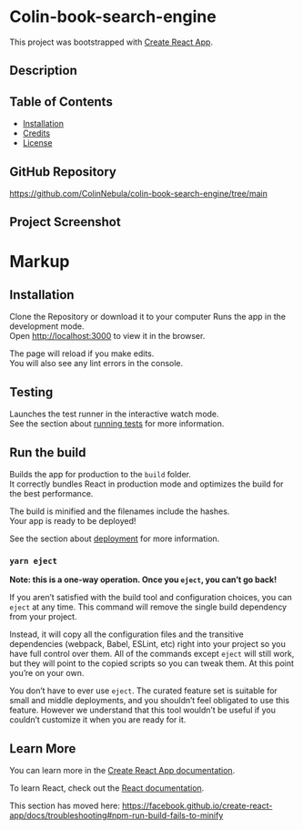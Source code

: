 # Colin-book-search-engine

This project was bootstrapped with [Create React App](https://github.com/facebook/create-react-app).

## Description
## Table of Contents
* [Installation](#installation)
* [Credits](#credits)
* [License](#license)

## GitHub Repository
https://github.com/ColinNebula/colin-book-search-engine/tree/main
## Project Screenshot

# Markup

## Installation
Clone the Repository or download it to your computer
Runs the app in the development mode.<br />
Open [http://localhost:3000](http://localhost:3000) to view it in the browser.

The page will reload if you make edits.<br />
You will also see any lint errors in the console.

## Testing
Launches the test runner in the interactive watch mode.<br />
See the section about [running tests](https://facebook.github.io/create-react-app/docs/running-tests) for more information.

## Run the build
Builds the app for production to the `build` folder.<br />
It correctly bundles React in production mode and optimizes the build for the best performance.

The build is minified and the filenames include the hashes.<br />
Your app is ready to be deployed!

See the section about [deployment](https://facebook.github.io/create-react-app/docs/deployment) for more information.

### `yarn eject`

**Note: this is a one-way operation. Once you `eject`, you can’t go back!**

If you aren’t satisfied with the build tool and configuration choices, you can `eject` at any time. This command will remove the single build dependency from your project.

Instead, it will copy all the configuration files and the transitive dependencies (webpack, Babel, ESLint, etc) right into your project so you have full control over them. All of the commands except `eject` will still work, but they will point to the copied scripts so you can tweak them. At this point you’re on your own.

You don’t have to ever use `eject`. The curated feature set is suitable for small and middle deployments, and you shouldn’t feel obligated to use this feature. However we understand that this tool wouldn’t be useful if you couldn’t customize it when you are ready for it.

## Learn More

You can learn more in the [Create React App documentation](https://facebook.github.io/create-react-app/docs/getting-started).

To learn React, check out the [React documentation](https://reactjs.org/).



This section has moved here: https://facebook.github.io/create-react-app/docs/troubleshooting#npm-run-build-fails-to-minify
